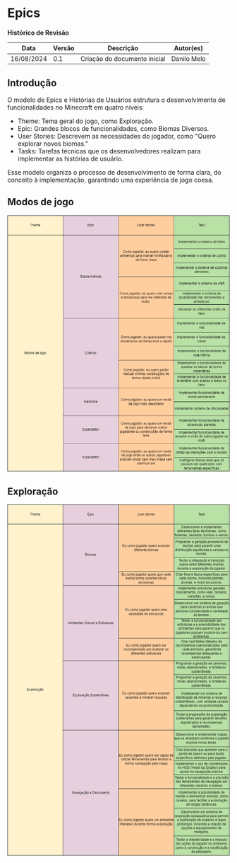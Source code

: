 # Epics

**Histórico de Revisão**

| Data   | Versão  | Descrição | Autor(es)|
| --- | --- | --- | --- |
| 16/08/2024 | 0.1 | Criação do documento inicial | Danilo Melo |

## Introdução
O modelo de Epics e Histórias de Usuários estrutura o desenvolvimento de funcionalidades no Minecraft em quatro níveis:

- Theme: Tema geral do jogo, como Exploração.
- Epic: Grandes blocos de funcionalidades, como Biomas Diversos.
- User Stories: Descrevem as necessidades do jogador, como "Quero explorar novos biomas."
- Tasks: Tarefas técnicas que os desenvolvedores realizam para implementar as histórias de usuário.

Esse modelo organiza o processo de desenvolvimento de forma clara, do conceito à implementação, garantindo uma experiência de jogo coesa.

## Modos de jogo
![Epic - Modos de jogo](../assets/imgs/modos_de_jogo.png)

## Exploração
![Epic - exploracao](../assets/imgs/exploracao.png)